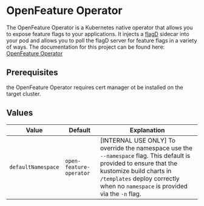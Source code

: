 # OpenFeature Operator

The OpenFeature Operator is a Kubernetes native operator that allows you to expose feature flags to your applications. It injects a [flagD](https://github.com/open-feature/flagd) sidecar into your pod and allows you to poll the flagD server for feature flags in a variety of ways.
The documentation for this project can be found here: [OpenFeature Operator](https://github.com/open-feature/open-feature-operator)

## Prerequisites

the OpenFeature Operator requires cert manager ot be installed on the target cluster.


## Values

| Value       | Default     | Explanation |
| ----------- | ----------- | ----------- |
| `defaultNamespace`      | `open-feature-operator`  | [INTERNAL USE ONLY] To override the namespace use the `--namespace` flag. This default is provided to ensure that the kustomize build charts in `/templates` deploy correctly when no `namespace` is provided via the `-n` flag.|
